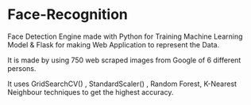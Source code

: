 # Face-Recognition

Face Detection Engine made with Python for Training Machine Learning Model & Flask for making Web Application to represent the Data.

It is made by using 750 web scraped images from Google of 6 different persons. 

It uses GridSearchCV() , StandardScaler() , Random Forest, K-Nearest Neighbour techniques to get the highest accuracy. 
